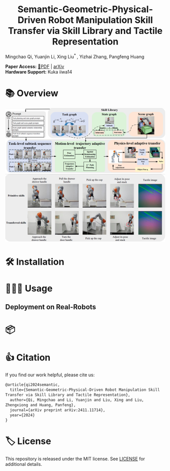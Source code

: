 <h1 align="center">
Semantic-Geometric-Physical-Driven Robot Manipulation Skill Transfer
via Skill Library and Tactile Representation<br>
</h1>

Mingchao Qi, Yuanjin Li, Xing Liu<sup>* </sup>, Yizhai Zhang, Pangfeng Huang

**Paper Access:** [📝PDF](https://arxiv.org/pdf/2411.11714) | [arXiv](https://arxiv.org/abs/2411.11714)<br>
**Hardware Support:** Kuka iiwa14


# 📚 Overview

![](./files/structure.png)
![](./files/experiment.png)

# 🛠️ Installation


# 🧑🏻‍💻 Usage 


## Deployment on Real-Robots



# 📦 



# 👍 Citation
If you find our work helpful, please cite us:

```
@article{qi2024semantic,
  title={Semantic-Geometric-Physical-Driven Robot Manipulation Skill Transfer via Skill Library and Tactile Representation},
  author={Qi, Mingchao and Li, Yuanjin and Liu, Xing and Liu, Zhengxiong and Huang, Panfeng},
  journal={arXiv preprint arXiv:2411.11714},
  year={2024}
}
```

# 🏷️ License
This repository is released under the MIT license. See [LICENSE](./LICENSE) for additional details.
